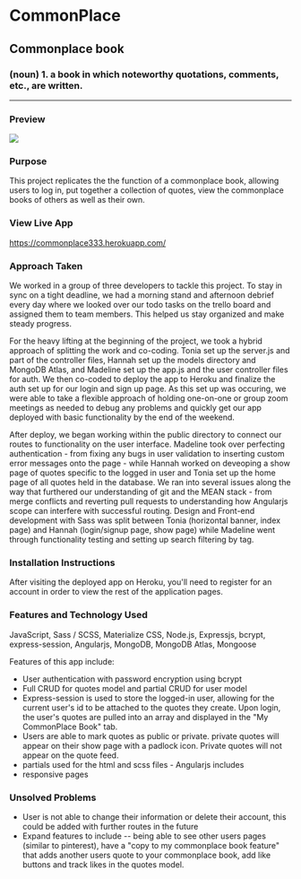 # CommonPlace


## Commonplace book
### (noun) 1. a book in which noteworthy quotations, comments, etc., are written.

---
### Preview

![](./public/assets/commonplace-signin-signup.gif)


### Purpose

This project replicates the the function of a commonplace book, allowing users to log in, put together a collection of quotes,  view the commonplace books of others as well as their own. 

### View Live App 
https://commonplace333.herokuapp.com/

### Approach Taken
We worked in a group of three developers to tackle this project. To stay in sync on a tight deadline, we had a morning stand and afternoon debrief every day where we looked over our todo tasks on the trello board and assigned them to team members. This helped us stay organized and make steady progress. 

For the heavy lifting at the beginning of the project, we took a hybrid approach of splitting the work and co-coding. Tonia set up the server.js and part of the controller files, Hannah set up the models directory and MongoDB Atlas, and Madeline set up the app.js and the user controller files for auth. We then co-coded to deploy the app to Heroku and finalize the auth set up for our login and sign up page. As this set up was occuring, we were able to take a flexible approach of holding one-on-one or group zoom meetings as needed to debug any problems and quickly get our app deployed with basic functionality by the end of the weekend. 

After deploy, we began working within the public directory to connect our routes to functionality on the user interface. Madeline took over perfecting authentication - from fixing any bugs in user validation to inserting custom error messages onto the page - while Hannah worked on deveoping a show page of quotes specific to the logged in user and Tonia set up the home page of all quotes held in the database. We ran into several issues along the way that furthered our understanding of git and the MEAN stack - from merge conflicts and reverting pull requests to understanding how Angularjs scope can interfere with successful routing. Design and Front-end development with Sass was split between Tonia (horizontal banner, index page) and Hannah (login/signup page, show page) while Madeline went through functionality testing and setting up search filtering by tag. 

### Installation Instructions
After visiting the deployed app on Heroku, you'll need to register for an account in order to view the rest of the application pages. 

### Features and Technology Used

JavaScript, Sass / SCSS, Materialize CSS, Node.js, Expressjs, bcrypt, express-session, Angularjs, MongoDB, MongoDB Atlas, Mongoose

Features of this app include: 
* User authentication with password encryption using bcrypt
* Full CRUD for quotes model and partial CRUD for user model
* Express-session is used to store the logged-in user, allowing for the current user's id to be attached to the quotes they create. Upon login, the user's quotes are pulled into an array and displayed in the "My CommonPlace Book" tab. 
* Users are able to mark quotes as public or private. private quotes will appear on their show page with a padlock icon. Private quotes will not appear on the quote feed. 
* partials used for the html and scss files - Angularjs includes 
* responsive pages

### Unsolved Problems 
* User is not able to change their information or delete their account, this could be added with further routes in the future
* Expand features to include -- being able to see other users pages (similar to pinterest), have a "copy to my commonplace book feature" that adds another users quote to your commonplace book, add like buttons and track likes in the quotes model. 
